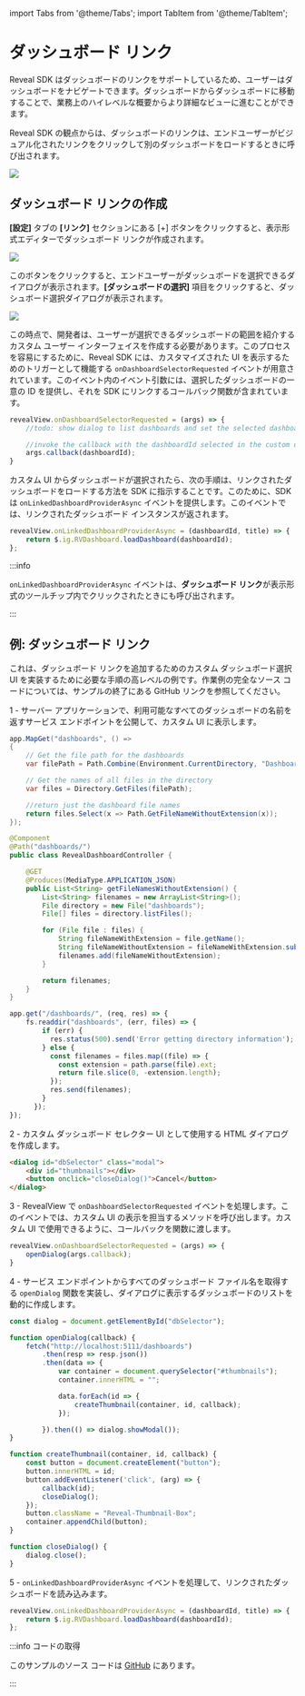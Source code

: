 import Tabs from '@theme/Tabs';
import TabItem from '@theme/TabItem';

# ダッシュボード リンク

Reveal SDK はダッシュボードのリンクをサポートしているため、ユーザーはダッシュボードをナビゲートできます。ダッシュボードからダッシュボードに移動することで、業務上のハイレベルな概要からより詳細なビューに進むことができます。

Reveal SDK の観点からは、ダッシュボードのリンクは、エンドユーザーがビジュアル化されたリンクをクリックして別のダッシュボードをロードするときに呼び出されます。

![](images/linking-open-campaigns.jpg)


## ダッシュボード リンクの作成

**[設定]** タブの **[リンク]** セクションにある [+] ボタンをクリックすると、表示形式エディターでダッシュボード リンクが作成されます。

![](images/linking-add.jpg)

このボタンをクリックすると、エンドユーザーがダッシュボードを選択できるダイアログが表示されます。**[ダッシュボードの選択]** 項目をクリックすると、ダッシュボード選択ダイアログが表示されます。 

![](images/linking-select-dashboard.jpg)

この時点で、開発者は、ユーザーが選択できるダッシュボードの範囲を紹介するカスタム ユーザー インターフェイスを作成する必要があります。このプロセスを容易にするために、Reveal SDK には、カスタマイズされた UI を表示するためのトリガーとして機能する `onDashboardSelectorRequested` イベントが用意されています。このイベント内のイベント引数には、選択したダッシュボードの一意の ID を提供し、それを SDK にリンクするコールバック関数が含まれています。

```js
revealView.onDashboardSelectorRequested = (args) => {
    //todo: show dialog to list dashboards and set the selected dashboardId    

    //invoke the callback with the dashboardId selected in the custom dialog
    args.callback(dashboardId);
}
```

カスタム UI からダッシュボードが選択されたら、次の手順は、リンクされたダッシュボードをロードする方法を SDK に指示することです。このために、SDK は `onLinkedDashboardProviderAsync` イベントを提供します。このイベントでは、リンクされたダッシュボード インスタンスが返されます。

```js
revealView.onLinkedDashboardProviderAsync = (dashboardId, title) => {
    return $.ig.RVDashboard.loadDashboard(dashboardId);
};
```

:::info

`onLinkedDashboardProviderAsync` イベントは、**ダッシュボード リンク**が表示形式のツールチップ内でクリックされたときにも呼び出されます。

:::

## 例: ダッシュボード リンク

これは、ダッシュボード リンクを追加するためのカスタム ダッシュボード選択 UI を実装するために必要な手順の高レベルの例です。作業例の完全なソース コードについては、サンプルの終了にある GitHub リンクを参照してください。

1 - サーバー アプリケーションで、利用可能なすべてのダッシュボードの名前を返すサービス エンドポイントを公開して、カスタム UI に表示します。

<Tabs groupId="code" queryString>
  <TabItem value="aspnet" label="ASP.NET" default>

```cs
app.MapGet("dashboards", () =>
{
    // Get the file path for the dashboards
    var filePath = Path.Combine(Environment.CurrentDirectory, "Dashboards");

    // Get the names of all files in the directory
    var files = Directory.GetFiles(filePath);

    //return just the dashboard file names
    return files.Select(x => Path.GetFileNameWithoutExtension(x));
});
```

  </TabItem>

  <TabItem value="java" label="Java">

```java
@Component
@Path("dashboards/")
public class RevealDashboardController {

    @GET
    @Produces(MediaType.APPLICATION_JSON)
    public List<String> getFileNamesWithoutExtension() {
        List<String> filenames = new ArrayList<String>();
        File directory = new File("dashboards");
        File[] files = directory.listFiles();

        for (File file : files) {
            String fileNameWithExtension = file.getName();
            String fileNameWithoutExtension = fileNameWithExtension.substring(0, fileNameWithExtension.lastIndexOf("."));
            filenames.add(fileNameWithoutExtension);
        }

        return filenames;
    }
}
```

  </TabItem>

  <TabItem value="node" label="Node.js">    

```ts
app.get("/dashboards/", (req, res) => {
	fs.readdir("dashboards", (err, files) => {
		if (err) {
		  res.status(500).send('Error getting directory information');
		} else {
		  const filenames = files.map((file) => {
			const extension = path.parse(file).ext;
			return file.slice(0, -extension.length);
		  });
		  res.send(filenames);
		}
	  });
});
```

  </TabItem>
</Tabs>

2 - カスタム ダッシュボード セレクター UI として使用する HTML ダイアログを作成します。

```html
<dialog id="dbSelector" class="modal">
    <div id="thumbnails"></div>
    <button onclick="closeDialog()">Cancel</button>
</dialog>
```

3 - RevealView で `onDashboardSelectorRequested` イベントを処理します。このイベントでは、カスタム UI の表示を担当するメソッドを呼び出します。カスタム UI で使用できるように、コールバックを関数に渡します。

```js
revealView.onDashboardSelectorRequested = (args) => {
    openDialog(args.callback);
}
```

4 - サービス エンドポイントからすべてのダッシュボード ファイル名を取得する `openDialog` 関数を実装し、ダイアログに表示するダッシュボードのリストを動的に作成します。

```js
const dialog = document.getElementById("dbSelector");

function openDialog(callback) {
    fetch("http://localhost:5111/dashboards")
        .then(resp => resp.json())
        .then(data => {
            var container = document.querySelector("#thumbnails");
            container.innerHTML = "";

            data.forEach(id => {
                createThumbnail(container, id, callback);
            });

        }).then(() => dialog.showModal());
}

function createThumbnail(container, id, callback) {
    const button = document.createElement("button");
    button.innerHTML = id;
    button.addEventListener('click', (arg) => {
        callback(id);
        closeDialog();
    });
    button.className = "Reveal-Thumbnail-Box";
    container.appendChild(button);
}

function closeDialog() {
    dialog.close();
}
```

5 - `onLinkedDashboardProviderAsync` イベントを処理して、リンクされたダッシュボードを読み込みます。
```js
revealView.onLinkedDashboardProviderAsync = (dashboardId, title) => {
    return $.ig.RVDashboard.loadDashboard(dashboardId);
};
```

:::info コードの取得

このサンプルのソース コードは [GitHub](https://github.com/RevealBi/sdk-samples-javascript/tree/main/LinkingDashboards-UI) にあります。

:::